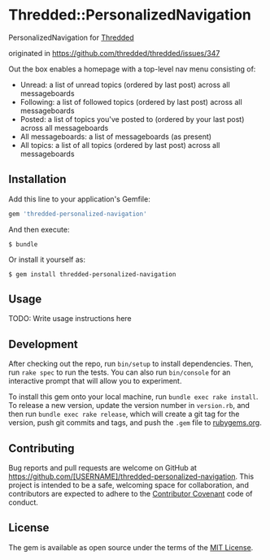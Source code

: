 # Thredded::PersonalizedNavigation

PersonalizedNavigation for [Thredded](http://github.com/thredded/thredded)

originated in https://github.com/thredded/thredded/issues/347

Out the box enables a homepage with a top-level nav menu consisting of:

* Unread: a list of unread topics (ordered by last post) across all messageboards
* Following: a list of followed topics (ordered by last post) across all messageboards
* Posted: a list of topics you've posted to (ordered by your last post) across all messageboards
* All messageboards: a list of messageboards (as present)
* All topics: a list of all topics (ordered by last post) across all messageboards



## Installation

Add this line to your application's Gemfile:

```ruby
gem 'thredded-personalized-navigation'
```

And then execute:

    $ bundle

Or install it yourself as:

    $ gem install thredded-personalized-navigation

## Usage

TODO: Write usage instructions here

## Development

After checking out the repo, run `bin/setup` to install dependencies. Then, run `rake spec` to run the tests. You can also run `bin/console` for an interactive prompt that will allow you to experiment.

To install this gem onto your local machine, run `bundle exec rake install`. To release a new version, update the version number in `version.rb`, and then run `bundle exec rake release`, which will create a git tag for the version, push git commits and tags, and push the `.gem` file to [rubygems.org](https://rubygems.org).

## Contributing

Bug reports and pull requests are welcome on GitHub at https://github.com/[USERNAME]/thredded-personalized-navigation. This project is intended to be a safe, welcoming space for collaboration, and contributors are expected to adhere to the [Contributor Covenant](http://contributor-covenant.org) code of conduct.


## License

The gem is available as open source under the terms of the [MIT License](http://opensource.org/licenses/MIT).

